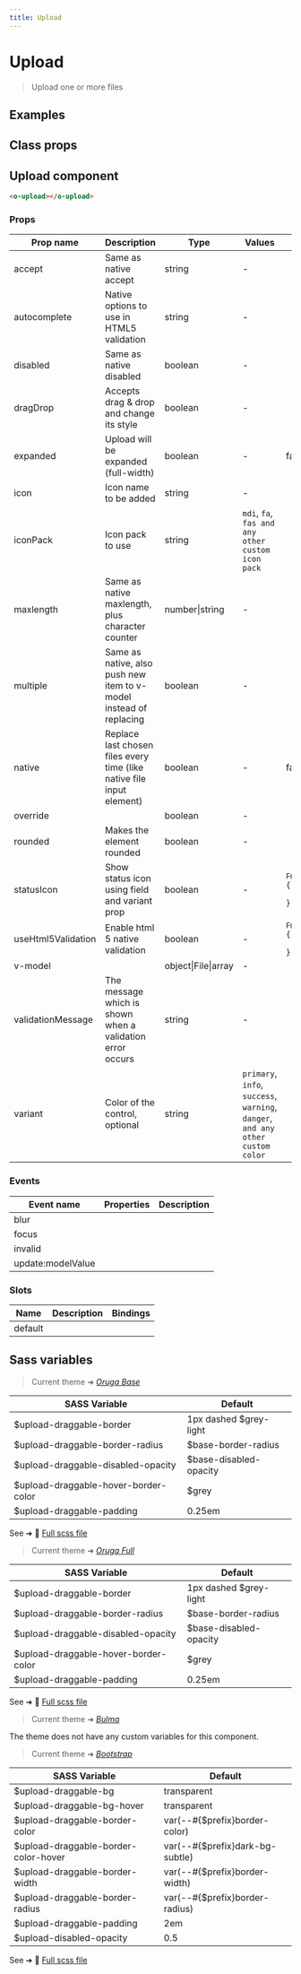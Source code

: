 ```yaml
---
title: Upload
---
```


# Upload

<div class="vp-doc">

> Upload one or more files

<Carbon />
</div>

<div class="vp-example">

## Examples

<example-upload />

</div>
<div class="vp-example">

## Class props

<inspector-upload-viewer />

</div>

<div class="vp-doc">

## Upload component

```html
<o-upload></o-upload>
```

### Props

| Prop name          | Description                                                           | Type                | Values                                                                          | Default                                                                                                                                              |
| ------------------ | --------------------------------------------------------------------- | ------------------- | ------------------------------------------------------------------------------- | ---------------------------------------------------------------------------------------------------------------------------------------------------- |
| accept             | Same as native accept                                                 | string              | -                                                                               |                                                                                                                                                      |
| autocomplete       | Native options to use in HTML5 validation                             | string              | -                                                                               |                                                                                                                                                      |
| disabled           | Same as native disabled                                               | boolean             | -                                                                               |                                                                                                                                                      |
| dragDrop           | Accepts drag & drop and change its style                              | boolean             | -                                                                               |                                                                                                                                                      |
| expanded           | Upload will be expanded (full-width)                                  | boolean             | -                                                                               | false                                                                                                                                                |
| icon               | Icon name to be added                                                 | string              | -                                                                               |                                                                                                                                                      |
| iconPack           | Icon pack to use                                                      | string              | `mdi`, `fa`, `fas and any other custom icon pack`                               |                                                                                                                                                      |
| maxlength          | Same as native maxlength, plus character counter                      | number\|string      | -                                                                               |                                                                                                                                                      |
| multiple           | Same as native, also push new item to v-model instead of replacing    | boolean             | -                                                                               |                                                                                                                                                      |
| native             | Replace last chosen files every time (like native file input element) | boolean             | -                                                                               | false                                                                                                                                                |
| override           |                                                                       | boolean             | -                                                                               |                                                                                                                                                      |
| rounded            | Makes the element rounded                                             | boolean             | -                                                                               |                                                                                                                                                      |
| statusIcon         | Show status icon using field and variant prop                         | boolean             | -                                                                               | <div><small>From <b>config</b>:</small></div><code style='white-space: nowrap; padding: 0;'>{<br>&nbsp;&nbsp; "statusIcon": true<br>}</code>         |
| useHtml5Validation | Enable html 5 native validation                                       | boolean             | -                                                                               | <div><small>From <b>config</b>:</small></div><code style='white-space: nowrap; padding: 0;'>{<br>&nbsp;&nbsp; "useHtml5Validation": true<br>}</code> |
| v-model            |                                                                       | object\|File\|array | -                                                                               |                                                                                                                                                      |
| validationMessage  | The message which is shown when a validation error occurs             | string              | -                                                                               |                                                                                                                                                      |
| variant            | Color of the control, optional                                        | string              | `primary`, `info`, `success`, `warning`, `danger`, `and any other custom color` |                                                                                                                                                      |

### Events

| Event name        | Properties | Description |
| ----------------- | ---------- | ----------- |
| blur              |            |
| focus             |            |
| invalid           |            |
| update:modelValue |            |

### Slots

| Name    | Description | Bindings |
| ------- | ----------- | -------- |
| default |             |          |

</div>

<div class="vp-doc">

## Sass variables

<div class="theme-orugabase">

> Current theme ➜ _[Oruga Base](https://github.com/oruga-ui/theme-oruga)_

| SASS Variable                        | Default                |
| ------------------------------------ | ---------------------- |
| $upload-draggable-border             | 1px dashed $grey-light |
| $upload-draggable-border-radius      | $base-border-radius    |
| $upload-draggable-disabled-opacity   | $base-disabled-opacity |
| $upload-draggable-hover-border-color | $grey                  |
| $upload-draggable-padding            | 0.25em                 |

See ➜ 📄 [Full scss file](https://github.com/oruga-ui/theme-oruga/tree/main/src/assets/scss/components/_upload.scss)

</div><div class="theme-orugafull">

> Current theme ➜ _[Oruga Full](https://github.com/oruga-ui/theme-oruga)_

| SASS Variable                        | Default                |
| ------------------------------------ | ---------------------- |
| $upload-draggable-border             | 1px dashed $grey-light |
| $upload-draggable-border-radius      | $base-border-radius    |
| $upload-draggable-disabled-opacity   | $base-disabled-opacity |
| $upload-draggable-hover-border-color | $grey                  |
| $upload-draggable-padding            | 0.25em                 |

See ➜ 📄 [Full scss file](https://github.com/oruga-ui/theme-oruga/tree/main/src/assets/scss/components/_upload.scss)

</div><div class="theme-bulma">

> Current theme ➜ _[Bulma](https://github.com/oruga-ui/theme-bulma)_

<p>The theme does not have any custom variables for this component.</p>
</div><div class="theme-bootstrap">

> Current theme ➜ _[Bootstrap](https://github.com/oruga-ui/theme-bootstrap)_

| SASS Variable                        | Default                         |
| ------------------------------------ | ------------------------------- |
| $upload-draggable-bg                 | transparent                     |
| $upload-draggable-bg-hover           | transparent                     |
| $upload-draggable-border-color       | var(--#{$prefix}border-color)   |
| $upload-draggable-border-color-hover | var(--#{$prefix}dark-bg-subtle) |
| $upload-draggable-border-width       | var(--#{$prefix}border-width)   |
| $upload-draggable-border-radius      | var(--#{$prefix}border-radius)  |
| $upload-draggable-padding            | 2em                             |
| $upload-disabled-opacity             | 0.5                             |

See ➜ 📄 [Full scss file](https://github.com/oruga-ui/theme-bootstrap/tree/main/src/assets/scss/components/_upload.scss)

</div>

</div>
